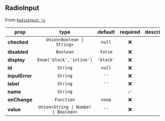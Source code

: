 
## RadioInput

From [`RadioInput.js`](RadioInput.js)



prop | type | default | required | description
---- | :----: | :-------: | :--------: | -----------
**checked** | `Union<Boolean \| String>` | `null` | :x: | 
**disabled** | `Boolean` | `false` | :x: | 
**display** | `Enum('block','inline')` | `'block'` | :x: | 
**id** | `String` | `null` | :x: | 
**inputError** | `String` | `''` | :x: | 
**label** | `String` | `''` | :x: | 
**name** | `String` |  | :white_check_mark: | 
**onChange** | `Function` | `noop` | :x: | 
**value** | `Union<String \| Number \| Boolean>` | `''` | :x: | 



